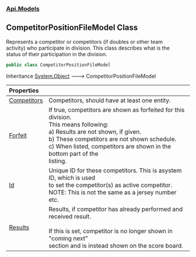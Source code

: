 ### [Api.Models](Api_Models.md 'Api.Models')
## CompetitorPositionFileModel Class
Represents a competitor or competitors (if doubles or other team  
activity) who participate in division. This class describes what is the  
status of their participation in the division.  
```csharp
public class CompetitorPositionFileModel
```

Inheritance [System.Object](https://docs.microsoft.com/en-us/dotnet/api/System.Object 'System.Object') &#129106; CompetitorPositionFileModel  

| Properties | |
| :--- | :--- |
| [Competitors](Api_Models_CompetitorPositionFileModel_Competitors.md 'Api.Models.CompetitorPositionFileModel.Competitors') | Competitors, should have at least one entity.<br/> |
| [Forfeit](Api_Models_CompetitorPositionFileModel_Forfeit.md 'Api.Models.CompetitorPositionFileModel.Forfeit') | If true, competitors are shown as forfeited for this division.<br/>This means following:<br/>a) Results are not shown, if given.<br/>b) These competitors are not shown schedule.<br/>c) When listed, competitors are shown in the bottom part of the<br/>listing.<br/> |
| [Id](Api_Models_CompetitorPositionFileModel_Id.md 'Api.Models.CompetitorPositionFileModel.Id') | Unique ID for these competitors. This is asystem ID, which is used<br/>to set the competitor(s) as active competitor.<br/>NOTE: This is not the same as a jersey number etc.<br/> |
| [Results](Api_Models_CompetitorPositionFileModel_Results.md 'Api.Models.CompetitorPositionFileModel.Results') | Results, if competitor has already performed and received result.<br/><br/>If this is set, competitor is no longer shown in "coming next"<br/>section and is instead shown on the score board.<br/> |
